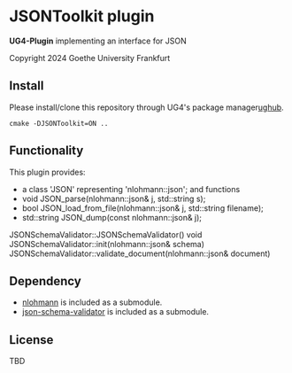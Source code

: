 # JSONToolkit plugin

**UG4-Plugin** implementing an interface for JSON

Copyright 2024 Goethe University Frankfurt

## Install
Please install/clone this repository through UG4's package manager[ughub](https://github.com/UG4/ughub).


 ```
 cmake -DJSONToolkit=ON ..
 ```

## Functionality

This plugin provides:
* a class 'JSON' representing 'nlohmann::json';
and functions
* void JSON_parse(nlohmann::json& j, std::string s);
* bool JSON_load_from_file(nlohmann::json& j, std::string filename);
* std::string JSON_dump(const nlohmann::json& j);

JSONSchemaValidator::JSONSchemaValidator()
void JSONSchemaValidator::init(nlohmann::json& schema)
JSONSchemaValidator::validate_document(nlohmann::json& document)




## Dependency
* [nlohmann](https://github.com/nlohmann/json) is included as a submodule.
* [json-schema-validator](https://github.com/pboettch/json-schema-validator) is included as a submodule.


## License
TBD
